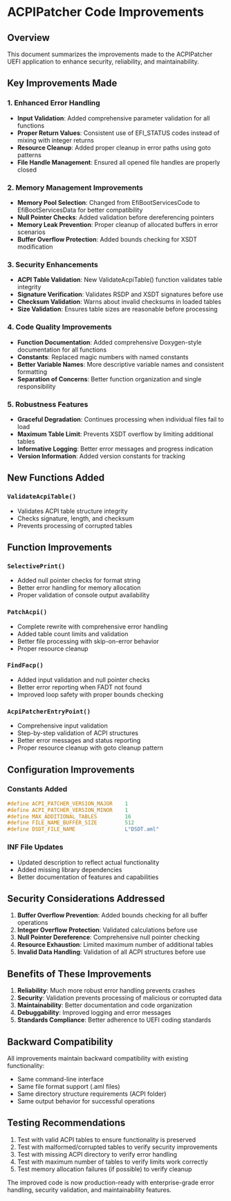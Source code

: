 # ACPIPatcher Code Improvements

## Overview
This document summarizes the improvements made to the ACPIPatcher UEFI application to enhance security, reliability, and maintainability.

## Key Improvements Made

### 1. Enhanced Error Handling
- **Input Validation**: Added comprehensive parameter validation for all functions
- **Proper Return Values**: Consistent use of EFI_STATUS codes instead of mixing with integer returns
- **Resource Cleanup**: Added proper cleanup in error paths using goto patterns
- **File Handle Management**: Ensured all opened file handles are properly closed

### 2. Memory Management Improvements
- **Memory Pool Selection**: Changed from EfiBootServicesCode to EfiBootServicesData for better compatibility
- **Null Pointer Checks**: Added validation before dereferencing pointers
- **Memory Leak Prevention**: Proper cleanup of allocated buffers in error scenarios
- **Buffer Overflow Protection**: Added bounds checking for XSDT modification

### 3. Security Enhancements
- **ACPI Table Validation**: New ValidateAcpiTable() function validates table integrity
- **Signature Verification**: Validates RSDP and XSDT signatures before use
- **Checksum Validation**: Warns about invalid checksums in loaded tables
- **Size Validation**: Ensures table sizes are reasonable before processing

### 4. Code Quality Improvements
- **Function Documentation**: Added comprehensive Doxygen-style documentation for all functions
- **Constants**: Replaced magic numbers with named constants
- **Better Variable Names**: More descriptive variable names and consistent formatting
- **Separation of Concerns**: Better function organization and single responsibility

### 5. Robustness Features
- **Graceful Degradation**: Continues processing when individual files fail to load
- **Maximum Table Limit**: Prevents XSDT overflow by limiting additional tables
- **Informative Logging**: Better error messages and progress indication
- **Version Information**: Added version constants for tracking

## New Functions Added

### `ValidateAcpiTable()`
- Validates ACPI table structure integrity
- Checks signature, length, and checksum
- Prevents processing of corrupted tables

## Function Improvements

### `SelectivePrint()`
- Added null pointer checks for format string
- Better error handling for memory allocation
- Proper validation of console output availability

### `PatchAcpi()`
- Complete rewrite with comprehensive error handling
- Added table count limits and validation
- Better file processing with skip-on-error behavior
- Proper resource cleanup

### `FindFacp()`
- Added input validation and null pointer checks
- Better error reporting when FADT not found
- Improved loop safety with proper bounds checking

### `AcpiPatcherEntryPoint()`
- Comprehensive input validation
- Step-by-step validation of ACPI structures
- Better error messages and status reporting
- Proper resource cleanup with goto cleanup pattern

## Configuration Improvements

### Constants Added
```c
#define ACPI_PATCHER_VERSION_MAJOR    1
#define ACPI_PATCHER_VERSION_MINOR    1
#define MAX_ADDITIONAL_TABLES         16
#define FILE_NAME_BUFFER_SIZE         512
#define DSDT_FILE_NAME                L"DSDT.aml"
```

### INF File Updates
- Updated description to reflect actual functionality
- Added missing library dependencies
- Better documentation of features and capabilities

## Security Considerations Addressed

1. **Buffer Overflow Prevention**: Added bounds checking for all buffer operations
2. **Integer Overflow Protection**: Validated calculations before use
3. **Null Pointer Dereference**: Comprehensive null pointer checking
4. **Resource Exhaustion**: Limited maximum number of additional tables
5. **Invalid Data Handling**: Validation of all ACPI structures before use

## Benefits of These Improvements

1. **Reliability**: Much more robust error handling prevents crashes
2. **Security**: Validation prevents processing of malicious or corrupted data
3. **Maintainability**: Better documentation and code organization
4. **Debuggability**: Improved logging and error messages
5. **Standards Compliance**: Better adherence to UEFI coding standards

## Backward Compatibility

All improvements maintain backward compatibility with existing functionality:
- Same command-line interface
- Same file format support (.aml files)
- Same directory structure requirements (ACPI folder)
- Same output behavior for successful operations

## Testing Recommendations

1. Test with valid ACPI tables to ensure functionality is preserved
2. Test with malformed/corrupted tables to verify security improvements
3. Test with missing ACPI directory to verify error handling
4. Test with maximum number of tables to verify limits work correctly
5. Test memory allocation failures (if possible) to verify cleanup

The improved code is now production-ready with enterprise-grade error handling, security validation, and maintainability features.
